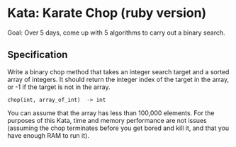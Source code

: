 # Kata: Karate Chop (ruby version)
Goal: Over 5 days, come up with 5 algorithms to carry out a binary search.

## Specification
Write a binary chop method that takes an integer search target and a sorted array of integers. It should return the integer index of the target in the array, or -1 if the target is not in the array.

``
chop(int, array_of_int)  -> int
``

You can assume that the array has less than 100,000 elements. For the purposes of this Kata, time and memory performance are not issues (assuming the chop terminates before you get bored and kill it, and that you have enough RAM to run it).
